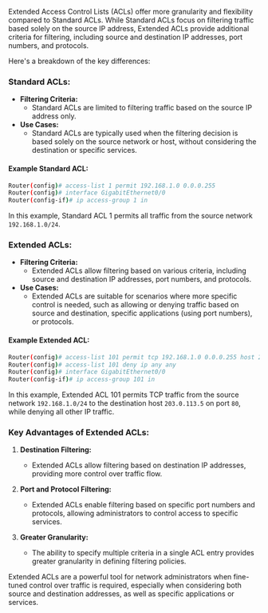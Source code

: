 Extended Access Control Lists (ACLs) offer more granularity and flexibility compared to Standard ACLs. While Standard ACLs focus on filtering traffic based solely on the source IP address, Extended ACLs provide additional criteria for filtering, including source and destination IP addresses, port numbers, and protocols.

Here's a breakdown of the key differences:

### Standard ACLs:

- **Filtering Criteria:**
  - Standard ACLs are limited to filtering traffic based on the source IP address only.
- **Use Cases:**
  - Standard ACLs are typically used when the filtering decision is based solely on the source network or host, without considering the destination or specific services.

#### Example Standard ACL:

```bash
Router(config)# access-list 1 permit 192.168.1.0 0.0.0.255
Router(config)# interface GigabitEthernet0/0
Router(config-if)# ip access-group 1 in
```

In this example, Standard ACL 1 permits all traffic from the source network `192.168.1.0/24`.

### Extended ACLs:

- **Filtering Criteria:**
  - Extended ACLs allow filtering based on various criteria, including source and destination IP addresses, port numbers, and protocols.
- **Use Cases:**
  - Extended ACLs are suitable for scenarios where more specific control is needed, such as allowing or denying traffic based on source and destination, specific applications (using port numbers), or protocols.

#### Example Extended ACL:

```bash
Router(config)# access-list 101 permit tcp 192.168.1.0 0.0.0.255 host 203.0.113.5 eq 80
Router(config)# access-list 101 deny ip any any
Router(config)# interface GigabitEthernet0/0
Router(config-if)# ip access-group 101 in
```

In this example, Extended ACL 101 permits TCP traffic from the source network `192.168.1.0/24` to the destination host `203.0.113.5` on port `80`, while denying all other IP traffic.

### Key Advantages of Extended ACLs:

1. **Destination Filtering:**
   - Extended ACLs allow filtering based on destination IP addresses, providing more control over traffic flow.

2. **Port and Protocol Filtering:**
   - Extended ACLs enable filtering based on specific port numbers and protocols, allowing administrators to control access to specific services.

3. **Greater Granularity:**
   - The ability to specify multiple criteria in a single ACL entry provides greater granularity in defining filtering policies.

Extended ACLs are a powerful tool for network administrators when fine-tuned control over traffic is required, especially when considering both source and destination addresses, as well as specific applications or services.
